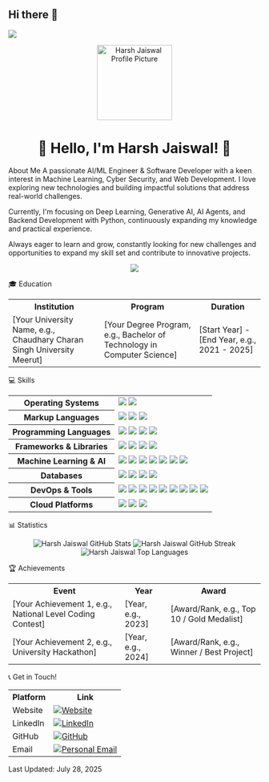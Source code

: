 ## Hi there 👋
![](https://user-images.githubusercontent.com/74038190/225813708-98b745f2-7d22-48cf-9150-083f1b00d6c9.gif)

<p align="center">
<img src="https://rishavanand.github.io/static/images/profile-square.jpg" width="150" alt="Harsh Jaiswal Profile Picture">
</p>

<h1 align="center">👋 Hello, I'm Harsh Jaiswal! 🚀</h1>

About Me
A passionate AI/ML Engineer & Software Developer with a keen interest in Machine Learning, Cyber Security, and Web Development. I love exploring new technologies and building impactful solutions that address real-world challenges.

Currently, I'm focusing on Deep Learning, Generative AI, AI Agents, and Backend Development with Python, continuously expanding my knowledge and practical experience.

Always eager to learn and grow, constantly looking for new challenges and opportunities to expand my skill set and contribute to innovative projects.

<p align="center">
<img src="https://github-readme-quotes-bay.vercel.app/quote?font=Redressed&theme=dark" />
</p>

🎓 Education
<table style="width:100%" align="center">
<tr>
<th>Institution</th>
<th>Program</th>
<th>Duration</th>
</tr>
<tr>
<td>[Your University Name, e.g., Chaudhary Charan Singh University Meerut]</td>
<td>[Your Degree Program, e.g., Bachelor of Technology in Computer Science]</td>
<td>[Start Year] - [End Year, e.g., 2021 - 2025]</td>
</tr>
<!-- Add more education entries if applicable -->
</table>

💻 Skills
<table style="width:100%" align="center">
<tr>
<th>Operating Systems</th>
<td>
<img src="https://img.shields.io/badge/-Ubuntu-FCC624?style=flat-square&logo=ubuntu" />
<img src="https://img.shields.io/badge/-Windows-0078D6?style=flat-square&logo=windows&logoColor=white" />
<!-- Add other OS if applicable -->
</td>
</tr>
<tr>
<th>Markup Languages</th>
<td>
<img src="https://img.shields.io/badge/-HTML5-E34F26?style=flat-square&logo=html5&logoColor=white" />
<img src="https://img.shields.io/badge/-CSS3-1572B6?style=flat-square&logo=css3" />
<img src="https://img.shields.io/badge/-Markdown-000000.svg?&style=flat-square&logo=markdown&logoColor=white" />
<!-- Add other markup languages if applicable -->
</td>
</tr>
<tr>
<th>Programming Languages</th>
<td>
<img src="https://img.shields.io/badge/-Python-3776AB?style=flat-square&logo=python&logoColor=white" />
<img src="https://img.shields.io/badge/-Java-007396?style=flat-square&logo=openjdk" />
<img src="https://img.shields.io/badge/-JavaScript-F7DF1E?style=flat-square&logo=javascript&logoColor=black" />
<img src="https://img.shields.io/badge/-C++-00599C?style=flat-square&logo=c%2B%2B&logoColor=white" />
<!-- Add other programming languages if applicable -->
</td>
</tr>
<tr>
<th>Frameworks & Libraries</th>
<td>
<img src="https://img.shields.io/badge/-Flask-000000?style=flat-square&logo=flask&logoColor=white" />
<img src="https://img.shields.io/badge/-Django-092E20?style=flat-square&logo=django&logoColor=white" />
<img src="https://img.shields.io/badge/-React-61DAFB?style=flat-square&logo=react&logoColor=black" />
<img src="https://img.shields.io/badge/-Node.js-339933?style=flat-square&logo=node.js&logoColor=white" />
<!-- Add other web frameworks/libraries -->
</td>
</tr>
<tr>
<th>Machine Learning & AI</th>
<td>
<img src="https://img.shields.io/badge/-TensorFlow-FF6F00?style=flat-square&logo=tensorflow&logoColor=white" />
<img src="https://img.shields.io/badge/-Keras-D00000?style=flat-square&logo=keras&logoColor=white" />
<img src="https://img.shields.io/badge/-PyTorch-EE4C2C?style=flat-square&logo=pytorch&logoColor=white" />
<img src="https://img.shields.io/badge/-Scikit--learn-F7931E?style=flat-square&logo=scikit-learn&logoColor=white" />
<img src="https://img.shields.io/badge/-OpenCV-27338E?style=flat-square&logo=opencv&logoColor=white" />
<img src="https://img.shields.io/badge/-Numpy-013243?style=flat-square&logo=numpy&logoColor=white" />
<img src="https://img.shields.io/badge/-Pandas-150458?style=flat-square&logo=pandas&logoColor=white" />
</td>
</tr>
<tr>
<th>Databases</th>
<td>
<img src="https://img.shields.io/badge/-MySQL-4479A1?style=flat-square&logo=mysql&logoColor=white" />
<img src="https://img.shields.io/badge/-MongoDB-47A248?style=flat-square&logo=mongodb&logoColor=white" />
<img src="https://img.shields.io/badge/-PostgreSQL-316192.svg?&style=flat-square&logo=postgresql&logoColor=white" />
<img src="https://img.shields.io/badge/-SQLite-07405E?style=flat-square&logo=sqlite&logoColor=white" />
</td>
</tr>
<tr>
<th>DevOps & Tools</th>
<td>
<img src="https://img.shields.io/badge/-Docker-2496ED?style=flat-square&logo=docker&logoColor=white" />
<img src="https://img.shields.io/badge/-Git-F05032?style=flat-square&logo=git&logoColor=white" />
<img src="https://img.shields.io/badge/-GitHub-181717?style=flat-square&logo=github&logoColor=white" />
<img src="https://img.shields.io/badge/-Nginx-009639.svg?&style=flat-square&logo=nginx&logoColor=white" />
<img src="https://img.shields.io/badge/-Jupyter-F37626?style=flat-square&logo=jupyter&logoColor=white" />
<img src="https://img.shields.io/badge/-VS%20Code-007ACC?style=flat-square&logo=visual-studio-code&logoColor=white" />
<img src="https://img.shields.io/badge/-Nmap-000000?style=flat-square&logo=nmap&logoColor=white" />
<img src="https://img.shields.io/badge/-Wireshark-1679A7?style=flat-square&logo=wireshark&logoColor=white" />
<img src="https://img.shields.io/badge/-Postman-FF6C37?style=flat-square&logo=postman&logoColor=white" />
</td>
</tr>
<tr>
<th>Cloud Platforms</th>
<td>
<img src="https://img.shields.io/badge/-AWS-232F3E?style=flat-square&logo=amazon-aws&logoColor=white" />
<img src="https://img.shields.io/badge/-Azure-0078D4?style=flat-square&logo=microsoft-azure&logoColor=white" />
<img src="https://img.shields.io/badge/-Heroku-430098.svg?&style=flat-square&logo=heroku&logoColor=white" />
<!-- Add other cloud platforms if applicable -->
</td>
</tr>
</table>

📊 Statistics
<div style="width:100%" align="center">
<img src="https://github-readme-stats.vercel.app/api?username=Harshjais12&show_icons=true&theme=radical" alt="Harsh Jaiswal GitHub Stats" />
<img src="https://github-readme-streak-stats.herokuapp.com/?user=Harshjais12&theme=radical" alt="Harsh Jaiswal GitHub Streak" />
<img src="https://github-readme-stats.vercel.app/api/top-langs/?username=Harshjais12&layout=compact&theme=radical" alt="Harsh Jaiswal Top Languages" />
</div>

🏆 Achievements
<table style="width:100%" align="center">
<tr>
<th>Event</th>
<th>Year</th>
<th>Award</th>
</tr>
<tr>
<td>[Your Achievement 1, e.g., National Level Coding Contest]</td>
<td>[Year, e.g., 2023]</td>
<td>[Award/Rank, e.g., Top 10 / Gold Medalist]</td>
</tr>
<tr>
<td>[Your Achievement 2, e.g., University Hackathon]</td>
<td>[Year, e.g., 2024]</td>
<td>[Award/Rank, e.g., Winner / Best Project]</td>
</tr>
<!-- Add more achievements if applicable -->
</table>

📞 Get in Touch!
<table style="width:100%" align="center">
<tr>
<th>Platform</th>
<th>Link</th>
</tr>
<tr>
<td>Website</td>
<td>
<a href="[Your Website URL]">
<img src="https://img.shields.io/badge/Website-000?style=flat-square&logo=google-chrome&logoColor=white" alt="Website" />
</a>
</td>
</tr>
<tr>
<td>LinkedIn</td>
<td>
<a href="https://www.linkedin.com/in/your_linkedin_profile/">
<img src="https://img.shields.io/badge/LinkedIn-0077B5?style=flat-square&logo=linkedin&logoColor=white" alt="LinkedIn" />
</a>
</td>
</tr>
<tr>
<td>GitHub</td>
<td>
<a href="https://github.com/Harshjais12">
<img src="https://img.shields.io/badge/GitHub-181717?style=flat-square&logo=github&logoColor=white" alt="GitHub" />
</a>
</td>
</tr>
<tr>
<td>Email</td>
<td>
<a href="mailto:your.email@example.com">
<img src="https://img.shields.io/badge/Email-Personal-D14836?style=flat-square&logo=gmail&logoColor=white" alt="Personal Email" />
</a>
<!-- Add academic email if applicable -->
</td>
</tr>
</table>

Last Updated: July 28, 2025
<!---
HuRuilizhen/HuRuilizhen is a ✨ special ✨ repository because its `README.md` (this file) appears on your GitHub profile.
You can click the Preview link to take a look at your changes.

<!-- Add other social links like Twitter, Portfolio, etc. -->
<!--
**Harshjais12/Harshjais12** is a ✨ _special_ ✨ repository because its `README.md` (this file) appears on your GitHub profile.

Here are some ideas to get you started:

- 🔭 I’m currently working on ...
- 🌱 I’m currently learning ...
- 👯 I’m looking to collaborate on ...
- 🤔 I’m looking for help with ...
- 💬 Ask me about ...
- 📫 How to reach me: ...
- 😄 Pronouns: ...
- ⚡ Fun fact: ...
-->
